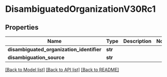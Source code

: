 # DisambiguatedOrganizationV30Rc1

## Properties
Name | Type | Description | Notes
------------ | ------------- | ------------- | -------------
**disambiguated_organization_identifier** | **str** |  | 
**disambiguation_source** | **str** |  | 

[[Back to Model list]](../README.md#documentation-for-models) [[Back to API list]](../README.md#documentation-for-api-endpoints) [[Back to README]](../README.md)

